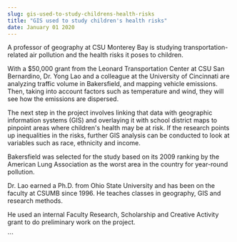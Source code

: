 ```yaml
---
slug: gis-used-to-study-childrens-health-risks
title: "GIS used to study children's health risks"
date: January 01 2020
---
```


 
<p>
  A professor of geography at CSU Monterey Bay is studying
  transportation&#45;related air pollution and the health risks it poses to
  children.
</p>
<p>
  With a $50,000 grant from the Leonard Transportation Center at CSU San
  Bernardino, Dr. Yong Lao and a colleague at the University of Cincinnati are
  analyzing traffic volume in Bakersfield, and mapping vehicle emissions. Then,
  taking into account factors such as temperature and wind, they will see how
  the emissions are dispersed.
</p>
<p>
  The next step in the project involves linking that data with geographic
  information systems &#40;GIS&#41; and overlaying it with school district maps
  to pinpoint areas where children's health may be at risk. If the research
  points up inequalities in the risks, further GIS analysis can be conducted to
  look at variables such as race, ethnicity and income.
</p>
<p>
  Bakersfield was selected for the study based on its 2009 ranking by the
  American Lung Association as the worst area in the country for year&#45;round
  pollution.
</p>
<p>
  Dr. Lao earned a Ph.D. from Ohio State University and has been on the faculty
  at CSUMB since 1996. He teaches classes in geography, GIS and research
  methods.
</p>
<p>
  He used an internal Faculty Research, Scholarship and Creative Activity grant
  to do preliminary work on the project.
</p>
```
